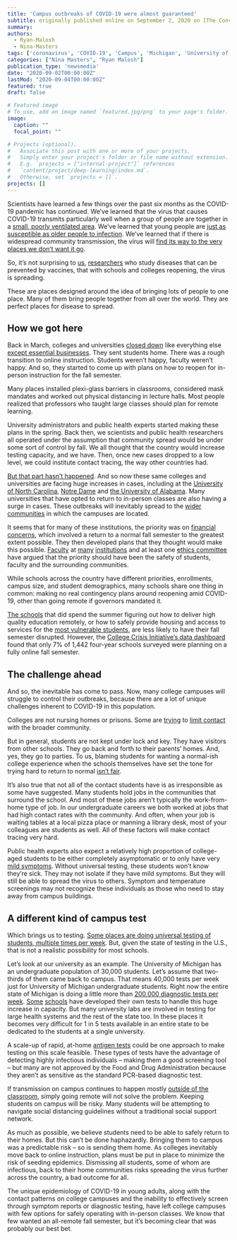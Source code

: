 ```yaml
---
title: 'Campus outbreaks of COVID-19 were almost guaranteed'
subtitle: originally published online on September 2, 2020 on [The Conversation](https://theconversation.com/campus-outbreaks-of-covid-19-were-almost-guaranteed-145235)
summary: 
authors: 
  - Ryan-Malosh
  - Nina-Masters
tags: ['coronavirus', 'COVID-19', 'Campus', 'Michigan', 'University of Michigan', 'community spread']
categories: ["Nina Masters", "Ryan Malosh"]
publication_type: 'newsmedia'
date: "2020-09-02T00:00:00Z"
lastMod: "2020-09-04T00:00:00Z"
featured: true
draft: false

# Featured image
# To use, add an image named `featured.jpg/png` to your page's folder. 
image:
  caption: ""
  focal_point: ""

# Projects (optional).
#   Associate this post with one or more of your projects.
#   Simply enter your project's folder or file name without extension.
#   E.g. `projects = ["internal-project"]` references 
#   `content/project/deep-learning/index.md`.
#   Otherwise, set `projects = []`.
projects: []
---
```

Scientists have learned a few things over the past six months as the COVID-19 pandemic has continued. We’ve learned that the virus that causes COVID-19 transmits particularly well when a group of people are together in a [small, poorly ventilated area](https://www.cidrap.umn.edu/news-perspective/2020/05/indoor-spread-covid-19-can-be-lessened-experts-say). We’ve learned that young people are [just as susceptible as older people to infection](https://www.statnews.com/2020/03/18/coronavirus-new-age-analysis-of-risk-confirms-young-adults-not-invincible/). We’ve learned that if there is widespread community transmission, the virus will [find its way to the very places we don’t want it go](https://www.forbes.com/sites/annaesakismith/2020/06/29/can-college-campuses-prevent-the-spread-of-covid-19-when-they-reopen-this-fall/#4e256e8f1024).

So, it’s not surprising to [us](https://scholar.google.com/citations?hl=en&user=e9oZqAgAAAAJ), [researchers](https://scholar.google.com/citations?user=OMatXSwAAAAJ&hl=en) who study diseases that can be prevented by vaccines, that with schools and colleges reopening, the virus is spreading.

These are places designed around the idea of bringing lots of people to one place. Many of them bring people together from all over the world. They are perfect places for disease to spread.

## How we got here
Back in March, colleges and universities [closed down](https://www.cnn.com/2020/03/09/us/coronavirus-university-college-classes/index.html) like everything else [except essential businesses](https://www.mlive.com/public-interest/2020/03/all-michigan-residents-most-businesses-ordered-to-stay-home-to-slow-spread-of-coronavirus.html). They sent students home. There was a rough transition to online instruction. Students weren’t happy, faculty weren’t happy. And so, they started to come up with plans on how to reopen for in-person instruction for the fall semester.

Many places installed plexi-glass barriers in classrooms, considered mask mandates and worked out physical distancing in lecture halls. Most people realized that professors who taught large classes should plan for remote learning.

University administrators and public health experts started making these plans in the spring. Back then, we scientists and public health researchers all operated under the assumption that community spread would be under some sort of control by fall. We all thought that the country would increase testing capacity, and we have. Then, once new cases dropped to a low level, we could institute contact tracing, the way other countries had.

[But that part hasn’t happened](https://www.theatlantic.com/politics/archive/2020/08/contact-tracing-hr-6666-working-us/615637/). And so now these same colleges and universities are facing huge increases in cases, including at the [University of North Carolina](https://carolinatogether.unc.edu/dashboard/), [Notre Dame](https://here.nd.edu/our-approach/dashboard/) and [the University of Alabama](https://uasystem.edu/covid-19-dashboard/). Many universities that have opted to return to in-person classes are also having a surge in cases. These outbreaks will inevitably spread to the [wider communities](https://iowastartingline.com/2020/08/30/ames-iowa-city-covid-outbreaks-are-worst-in-the-world/) in which the campuses are located.

It seems that for many of these institutions, the priority was on [financial concerns](https://www.nytimes.com/2020/08/03/business/how-schools-reopen.html), which involved a return to a normal fall semester to the greatest extent possible. They then developed plans that they thought would make this possible. [Faculty](https://www.insidehighered.com/news/2020/07/31/faculty-members-new-coronavirus-hot-spots-want-remote-fall-or-delayed-opening) at [many](https://www.washingtonpost.com/education/2020/07/01/college-professors-fall-remote-teaching/) [institutions](https://www.savannahnow.com/business/20200721/savannah-state-faculty-members-urge-university-system-of-georgia-to-move-to-online-remote-learning-for-fall-semester) and at least one [ethics committee](https://drive.google.com/file/d/1hcO4IuY9Rck3rXFojSUydgYD8YhMdRmy/view) have argued that the priority should have been the safety of students, faculty and the surrounding communities.

While schools across the country have different priorities, enrollments, campus size, and student demographics, many schools share one thing in common: making no real contingency plans around reopening amid COVID-19, other than going remote if governors mandated it.

[The schools](https://www.insidehighered.com/news/2020/05/14/cal-state-pursuing-online-fall) that did spend the summer figuring out how to deliver high quality education remotely, or how to safely provide housing and access to services for the [most vulnerable students](https://www.newamerica.org/education-policy/edcentral/playbook-campus-housing-during-covid-19-considerations-housing-and-reimbursing-students/), are less likely to have their fall semester disrupted. However, the [College Crisis Initiative’s data dashboard](https://collegecrisis.shinyapps.io/dashboard/) found that only 7% of 1,442 four-year schools surveyed were planning on a fully online fall semester.

## The challenge ahead
And so, the inevitable has come to pass. Now, many college campuses will struggle to control their outbreaks, because there are a lot of unique challenges inherent to COVID-19 in this population.

Colleges are not nursing homes or prisons. Some are [trying](https://www.detroitnews.com/story/news/local/michigan/2020/08/19/albion-college-track-students-forbid-travel-off-campus-covid-19/5611603002/) to [limit contact](https://www.newarkadvocate.com/story/news/local/granville/2020/08/07/denison-majority-students-expected-back-person-learning-app/5572564002/) with the broader community.

But in general, students are not kept under lock and key. They have visitors from other schools. They go back and forth to their parents’ homes. And, yes, they go to parties. To us, blaming students for wanting a normal-ish college experience when the schools themselves have set the tone for trying hard to return to normal [isn’t fair](https://www.chronicle.com/article/the-student-blaming-has-begun).

It’s also true that not all of the contact students have is as irresponsible as some have suggested. Many students hold jobs in the communities that surround the school. And most of these jobs aren’t typically the work-from-home type of job. In our undergraduate careers we both worked at jobs that had high contact rates with the community. And often, when your job is waiting tables at a local pizza place or manning a library desk, most of your colleagues are students as well. All of these factors will make contact tracing very hard.

Public health experts also expect a relatively high proportion of college-aged students to be either completely asymptomatic or to only have very [mild symptoms](https://www.npr.org/2020/08/26/906145012/colleges-report-more-covid-19-cases-as-students-return-to-campus). Without universal testing, these students won’t know they’re sick. They may not isolate if they have mild symptoms. But they will still be able to spread the virus to others. Symptom and temperature screenings may not recognize these individuals as those who need to stay away from campus buildings.

## A different kind of campus test
Which brings us to testing. [Some places are doing universal testing of students, multiple times per week](https://fortune.com/2020/08/29/covid-testing-university-of-illinois-saliva-test-coronavirus-students-twice-weekly/). But, given the state of testing in the U.S., that is not a realistic possibility for most schools.

Let’s look at our university as an example. The University of Michigan has an undergraduate population of 30,000 students. Let’s assume that two-thirds of them came back to campus. That means 40,000 tests per week just for University of Michigan undergraduate students. Right now the entire state of Michigan is doing a little more than [200,000 diagnostic tests per week](https://mistartmap.info/). [Some](https://covid19.illinois.edu/health-and-support/on-campus-covid-19-testing/) [schools](https://www.bu.edu/back2bu/student-health-safety/covid-19-screening-testing-contact-tracing/) have developed their own tests to handle this huge increase in capacity. But many university labs are involved in testing for large health systems and the rest of the state too. In these places it becomes very difficult for 1 in 5 tests available in an entire state to be dedicated to the students at a single university.

A scale-up of rapid, at-home [antigen tests](https://theconversation.com/will-the-new-15-minute-covid-19-test-solve-us-testing-problems-145285) could be one approach to make testing on this scale feasible. These types of tests have the advantage of detecting highly infectious individuals – making them a good screening tool – but many are not approved by the Food and Drug Administration because they aren’t as sensitive as the standard PCR-based diagnostic test.

If transmission on campus continues to happen mostly [outside of the classroom](https://uasystem.edu/assets/2020/08/Press-release-2020Aug28-2.pdf), simply going remote will not solve the problem. Keeping students on campus will be risky. Many students will be attempting to navigate social distancing guidelines without a traditional social support network.

As much as possible, we believe students need to be able to safely return to their homes. But this can’t be done haphazardly. Bringing them to campus was a predictable risk – so is sending them home. As colleges inevitably move back to online instruction, plans must be put in place to minimize the risk of seeding epidemics. Dismissing all students, some of whom are infectious, back to their home communities risks spreading the virus further across the country, a bad outcome for all.

The unique epidemiology of COVID-19 in young adults, along with the contact patterns on college campuses and the inability to effectively screen through symptom reports or diagnostic testing, have left college campuses with few options for safely operating with in-person classes. We know that few wanted an all-remote fall semester, but it’s becoming clear that was probably our best bet.